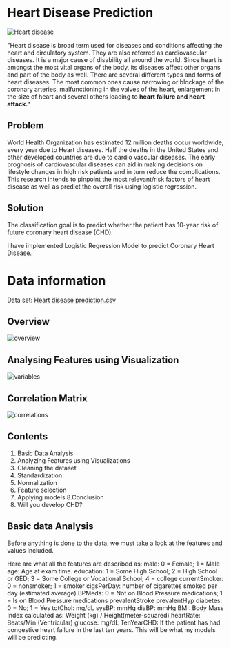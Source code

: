 
# **Heart Disease Prediction**
![Heart disease](https://github.com/susmithareddy-1996/Heart_disease_prediction/blob/main/images/Heart%20disease.jpg)

"Heart disease is broad term used for diseases and conditions affecting the heart and circulatory system. They are also referred as cardiovascular diseases. It is a major cause of disability all around the world. Since heart is amongst the most vital organs of the body, its diseases affect other organs and part of the body as well. There are several different types and forms of heart diseases. The most common ones cause narrowing or blockage of the coronary arteries, malfunctioning in the valves of the heart, enlargement in the size of heart and several others leading to  **heart failure and heart attack."**

## **Problem**

World Health Organization has estimated 12 million deaths occur worldwide, every year due to Heart diseases. Half the deaths in the United States and other developed countries are due to cardio vascular diseases. The early prognosis of cardiovascular diseases can aid in making decisions on lifestyle changes in high risk patients and in turn reduce the complications. This research intends to pinpoint the most relevant/risk factors of heart disease as well as predict the overall risk using logistic regression.

## **Solution**

The classification goal is to predict whether the patient has 10-year risk of future coronary heart disease (CHD).

I have implemented Logistic Regression Model to predict Coronary Heart Disease.

# **Data information**

Data set: [Heart disease prediction.csv](https://github.com/susmitha5581/Heart_disease_prediction_Logistic_Regression/blob/main/Heart%20disease%20prediction.csv)

## **Overview**
![overview](https://github.com/susmithareddy-1996/Heart_disease_prediction/blob/main/images/overview.png)

## **Analysing Features using Visualization**
![variables](https://github.com/susmitha5581/Heart_disease_prediction_Logistic_Regression/blob/main/images/variables.png)

## **Correlation Matrix**
![correlations](https://github.com/susmitha5581/Heart_disease_prediction_Logistic_Regression/blob/main/images/correlations.png)

## **Contents**
1. Basic Data Analysis
2. Analyzing Features using Visualizations
3. Cleaning the dataset
4. Standardization
5. Normalization
6. Feature selection
7. Applying models 
8.Conclusion 
9. Will you develop CHD?

## **Basic data Analysis**

Before anything is done to the data, we must take a look at the features and values included.

Here are what all the features are described as: 
male: 0 = Female; 1 = Male 
age: Age at exam time. 
education: 1 = Some High School; 2 = High School or GED; 3 = Some College or Vocational School; 4 = college 
currentSmoker: 0 = nonsmoker; 1 = smoker 
cigsPerDay: number of cigarettes smoked per day (estimated average) 
BPMeds: 0 = Not on Blood Pressure medications; 1 = Is on Blood Pressure medications 
prevalentStroke 
prevalentHyp 
diabetes: 0 = No; 1 = Yes 
totChol: mg/dL 
sysBP: mmHg 
diaBP: mmHg 
BMI: Body Mass Index calculated as: Weight (kg) / Height(meter-squared) 
heartRate: Beats/Min (Ventricular) 
glucose: mg/dL 
TenYearCHD: If the patient has had congestive heart failure in the last ten years. This will be what my models will be predicting. 





